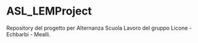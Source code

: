 # ASL_LEMProject
Repository del progetto per Alternanza Scuola Lavoro del gruppo Licone - Echbarbi - Mealli.
